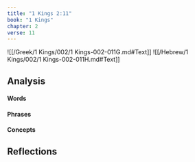 ```yaml
---
title: "1 Kings 2:11"
book: "1 Kings"
chapter: 2
verse: 11
---
```

![[/Greek/1 Kings/002/1 Kings-002-011G.md#Text]]
![[/Hebrew/1 Kings/002/1 Kings-002-011H.md#Text]]

## Analysis

#### Words

#### Phrases

#### Concepts

## Reflections
